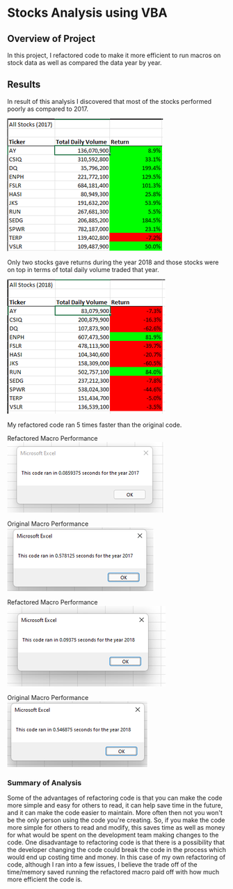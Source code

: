 # Stocks Analysis using VBA

## Overview of Project
In this project, I refactored code to make it more efficient to run macros on stock data as well as compared the data year by year.

## Results
In result of this analysis I discovered that most of the stocks performed poorly as compared to 2017.

![2017 Stock Data](./Resources/2017_Stock_Data.png)

Only two stocks gave returns during the year 2018 and those stocks were on top in terms of total daily volume traded that year.

![2018 Stock Data](./Resources/2018_Stock_Data.png)

My refactored code ran 5 times faster than the original code.

Refactored Macro Performance
![2017 Refactored Macro Performance](./Resources/VBA_Challenge_2017.png)

Original Macro Performance
![2017 Original Macro Performance](./Resources/original_macro_2017.png)

Refactored Macro Performance
![2018 Refactored Macro Performance](./Resources/VBA_Challenge_2018.png)

Original Macro Performance
![2018 Original Macro Performance](./Resources/original_macro_2018.png)

### Summary of Analysis
Some of the advantages of refactoring code is that you can make the code more simple and easy for others to read, it can help save time in the future, and it can make the code easier to maintain. More often then not you won't be the only person using the code you're creating. So, if you make the code more simple for others to read and modify, this saves time as well as money for what would be spent on the development team making changes to the code. One disadvantage to refactoring code is that there is a possibility that the developer changing the code could break the code in the process which would end up costing time and money. In this case of my own refactoring of code, although I ran into a few issues, I believe the trade off of the time/memory saved running the refactored macro paid off with how much more efficient the code is.

